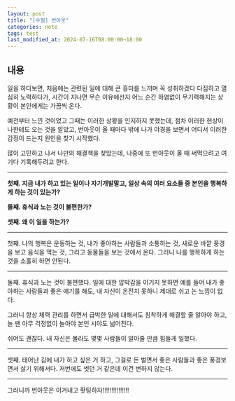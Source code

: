 ```yaml
---
layout: post
title: "[수필] 번아웃"
categories: note
tags: test
last_modified_at: 2024-07-16T08:00:00~18:00
---  
```



## 내용
일을 하다보면, 처음에는 관련된 일에 대해 큰 흥미를 느끼며 꼭 성취하겠다 다짐하고 열심히 노력하다가, 시간이 지나면 무슨 이유에선지 어느 순간 하염없이 무기력해지는 상황이 본인에게는 가끔씩 온다.  

예전부터 느낀 것이었고 그때는 이러한 상황을 인지하지 못했는데, 점차 이러한 현상이 나한테도 오는 것을 알았고, 번아웃이 올 때마다 밖에 나가 야경을 보면서 어디서 이러한 감정이 드는지 원인을 찾기 시작했다.  

많이 고민하고 나서 나만의 해결책을 찾았는데, 나중에 또 번아웃이 올 때 써먹으려고 여기다 기록해두려고 한다.  

---

**첫째. 지금 내가 하고 있는 일이나 자기개발말고, 일상 속의 여러 요소들 중 본인을 행복하게 하는 것이 있는가?**  

**둘째. 휴식과 노는 것이 불편한가?**  

**셋째. 왜 이 일을 하는가?**  

---  

첫째. 나의 행복은 운동하는 것, 내가 좋아하는 사람들과 소통하는 것, 새로운 바깥 풍경을 보고 음식을 먹는 것, 그리고 동물들을 보는 것에서 온다. 그러니 나를 행복하게 하는 것을 소홀히 하면 안된다. 

---

둘째. 휴식과 노는 것이 불편했다. 일에 대한 압박감을 이기지 못하면 예를 들어 내가 좋아하는 사람들과 좋은 얘기를 해도, 내 자신이 온전치 못하니 제대로 쉬고 논 느낌이 없다.  

그러니 항상 체력 관리를 하면서 급박한 일에 대해서도 침착하게 해결할 줄 알아야 하고, 놀 땐 아무 걱정없이 놀아야 본인 시야도 넓어진다.  

쉬어도 괜찮다. 내 자신은 몰라도 몇몇 사람들이 알아줄 만큼 힘들게 일했다.

---

셋째. 태어난 김에 내가 하고 싶은 거 하고, 그걸로 돈 벌면서 좋은 사람들과 좋은 풍경보면서 살기 위해서다. 저번에도 썻던 거 같은데 이건 변하지 않는다.  

---   

그러니까 번아웃은 이겨내고 홧팅하자!!!!!!!!!!!!!!!